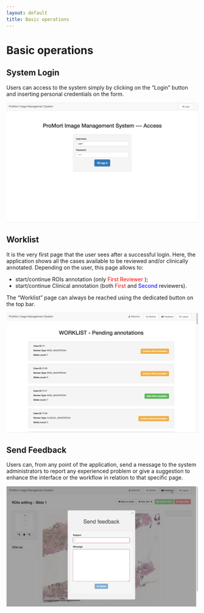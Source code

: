 ```yaml
---
layout: default
title: Basic operations
---
```


# Basic operations

## System Login

Users can access to the system simply by clicking on the “Login” button and inserting personal credentials on the form.

![login](./img/2.login.png)

## Worklist

It is the very first page that the user sees after a successful login. Here, the application shows all the cases available to be reviewed and/or clinically annotated. Depending on the user, this page allows to:

- start/continue ROIs annotation (only <span style="color:red">First Reviewer </span>);
- start/continue Clinical annotation (both <span style="color:red">First</span> and <span style="color:blue">Second</span> reviewers).

The “Worklist” page can always be reached using the dedicated button on the top bar.  

![worklist](./img/3.in_worklist.png)

## Send Feedback
Users can, from any point of the application, send a message to the system administrators to report any experienced problem or give a suggestion to enhance the interface or the workflow in relation to that specific page.

![feedback](./img/27.feedback.png)



